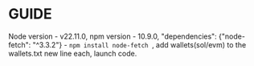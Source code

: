 # GUIDE

Node version - v22.11.0, npm version - 10.9.0, "dependencies": {"node-fetch": "^3.3.2"} - ```npm install node-fetch ```, add wallets(sol/evm) to the wallets.txt new line each, launch code.
